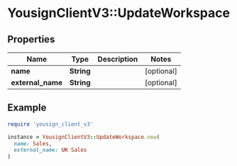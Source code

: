 # YousignClientV3::UpdateWorkspace

## Properties

| Name | Type | Description | Notes |
| ---- | ---- | ----------- | ----- |
| **name** | **String** |  | [optional] |
| **external_name** | **String** |  | [optional] |

## Example

```ruby
require 'yousign_client_v3'

instance = YousignClientV3::UpdateWorkspace.new(
  name: Sales,
  external_name: UK Sales
)
```

